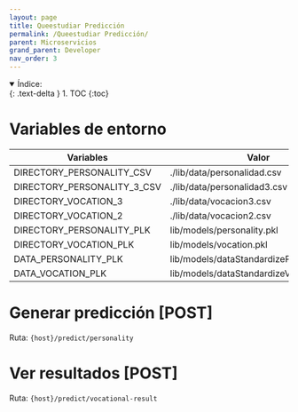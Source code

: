 ```yaml
---
layout: page
title: Queestudiar Predicción
permalink: /Queestudiar Predicción/
parent: Microservicios
grand_parent: Developer
nav_order: 3
---
```


<details open markdown="block">
  <summary>
    Índice:
  </summary>
  {: .text-delta }
1. TOC
{:toc}
</details>


# Variables de entorno

| Variables                   | Valor                                 | Descripción |
| -----------                 | -----------                           | ----------- |
| DIRECTORY_PERSONALITY_CSV                  | ./lib/data/personalidad.csv                                 | personalidad.csv  |
| DIRECTORY_PERSONALITY_3_CSV                  | ./lib/data/personalidad3.csv                                 | personalidad3.csv  |
| DIRECTORY_VOCATION_3                  | ./lib/data/vocacion3.csv                                 | vocacion3.csv  |
| DIRECTORY_VOCATION_2                  | ./lib/data/vocacion2.csv                                 | vocacion2.csv  |
| DIRECTORY_PERSONALITY_PLK                  | lib/models/personality.pkl                                 | personality.pkl  |
| DIRECTORY_VOCATION_PLK                  | lib/models/vocation.pkl                                 | vocation.pkl |
| DATA_PERSONALITY_PLK                  | lib/models/dataStandardizePersonality.pkl                                 | dataStandardizePersonality.pkl   |
| DATA_VOCATION_PLK                  | lib/models/dataStandardizeVocation.pkl                                 | dataStandardizeVocation.pkl  |

# Generar predicción [POST]
Ruta: `{host}/predict/personality`

# Ver resultados [POST]
Ruta: `{host}/predict/vocational-result`
